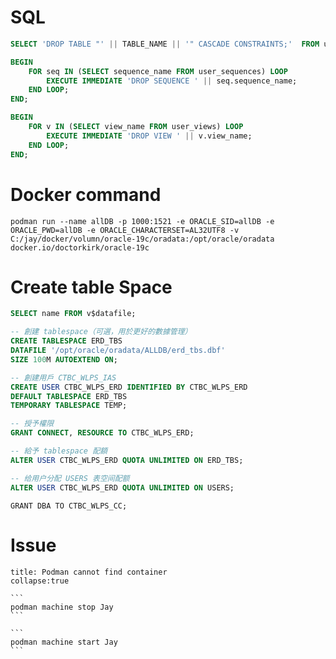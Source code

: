 # SQL

```sql
SELECT 'DROP TABLE "' || TABLE_NAME || '" CASCADE CONSTRAINTS;'  FROM user_tables;
```


```sql
BEGIN
    FOR seq IN (SELECT sequence_name FROM user_sequences) LOOP
        EXECUTE IMMEDIATE 'DROP SEQUENCE ' || seq.sequence_name;
    END LOOP;
END;
```

```sql
BEGIN
    FOR v IN (SELECT view_name FROM user_views) LOOP
        EXECUTE IMMEDIATE 'DROP VIEW ' || v.view_name;
    END LOOP;
END;
```


# Docker command

```
podman run --name allDB -p 1000:1521 -e ORACLE_SID=allDB -e ORACLE_PWD=allDB -e ORACLE_CHARACTERSET=AL32UTF8 -v C:/jay/docker/volumn/oracle-19c/oradata:/opt/oracle/oradata docker.io/doctorkirk/oracle-19c
```

# Create table Space

```sql
SELECT name FROM v$datafile;
```

```sql
-- 創建 tablespace（可選，用於更好的數據管理）
CREATE TABLESPACE ERD_TBS 
DATAFILE '/opt/oracle/oradata/ALLDB/erd_tbs.dbf' 
SIZE 100M AUTOEXTEND ON;
```

```sql
-- 創建用戶 CTBC_WLPS_IAS
CREATE USER CTBC_WLPS_ERD IDENTIFIED BY CTBC_WLPS_ERD
DEFAULT TABLESPACE ERD_TBS
TEMPORARY TABLESPACE TEMP;
```

```sql
-- 授予權限
GRANT CONNECT, RESOURCE TO CTBC_WLPS_ERD;
```

```sql
-- 給予 tablespace 配額
ALTER USER CTBC_WLPS_ERD QUOTA UNLIMITED ON ERD_TBS;
```

```sql
-- 给用户分配 USERS 表空间配额
ALTER USER CTBC_WLPS_ERD QUOTA UNLIMITED ON USERS;
```

```
GRANT DBA TO CTBC_WLPS_CC;
```


# Issue

````ad-missing
title: Podman cannot find container
collapse:true

```
podman machine stop Jay
```

```
podman machine start Jay
```

````
